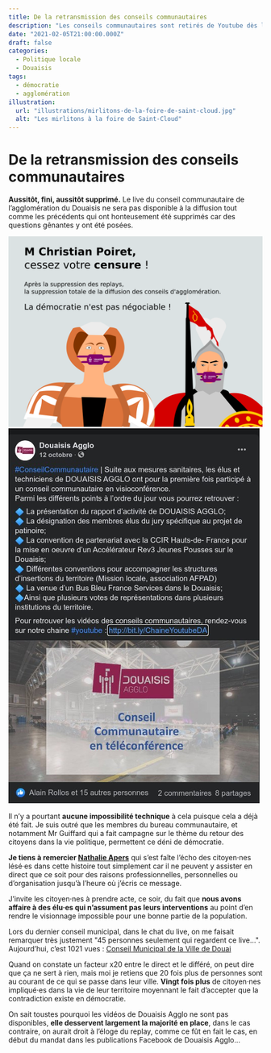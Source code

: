 ```yaml
---
title: De la retransmission des conseils communautaires
description: "Les conseils communautaires sont retirés de Youtube dès la fin du conseil de Douaisis Agglo : un déni de démocratie !"
date: "2021-02-05T21:00:00.000Z"
draft: false
categories:
  - Politique locale
  - Douaisis
tags:
  - démocratie
  - agglomération
illustration:
  url: "illustrations/mirlitons-de-la-foire-de-saint-cloud.jpg"
  alt: "Les mirlitons à la foire de Saint-Cloud"
---
```


# De la retransmission des conseils communautaires

**Aussitôt, fini, aussitôt supprimé.** Le live du conseil communautaire de l’agglomération du Douaisis ne sera pas disponible à la diffusion tout comme les précédents qui ont honteusement été supprimés car des questions gênantes y ont été posées.

![Censure immédiate de Douaisis Agglo à la fin du conseil](illustrations/conseil-communautaire-censure.svg)
![Publication de Douaisis Agglo ventant les mérites du direct](illustrations/annonce-diffusion-conseil.jpg)

Il n’y a pourtant **aucune impossibilité technique** à cela puisque cela a déjà été fait. Je suis outré que les membres du bureau communautaire, et notamment Mr Guiffard qui a fait campagne sur le thème du retour des citoyens dans la vie politique, permettent ce déni de démocratie.

**Je tiens à remercier [Nathalie Apers](https://keskidiz.nicolasfroidure.fr/elu-es/nathalie-apers)** qui s’est faîte l’écho des citoyen·nes lésé·es dans cette histoire tout simplement car il ne peuvent y assister en direct que ce soit pour des raisons professionnelles, personnelles ou d’organisation jusqu’à  l’heure où j’écris ce message.

J’invite les citoyen·nes à prendre acte, ce soir, du fait que **nous avons affaire à des élu·es qui n’assument pas leurs interventions** au point d’en rendre le visionnage impossible pour une bonne partie de la population.

Lors du dernier conseil municipal, dans le chat du live, on me faisait remarquer très justement "45 personnes seulement qui regardent ce live...".
Aujourd’hui, c’est 1021 vues :
[Conseil Municipal de la Ville de Douai](https://www.youtube.com/watch?v=tVr35iLXCYs "📺")

Quand on constate un facteur x20 entre le direct et le différé, on peut dire que ça ne sert à rien, mais moi je retiens que 20 fois plus de personnes sont au courant de ce qui se passe dans leur ville. **Vingt fois plus** de citoyen·nes impliqué·es dans la vie de leur territoire moyennant le fait d’accepter que la contradiction existe en démocratie.

On sait toustes pourquoi les vidéos de Douaisis Agglo ne sont pas disponibles, **elle desservent largement la majorité en place**, dans le cas contraire, on aurait droit à l’éloge du replay, comme ce fût en fait le cas, en début du mandat dans les publications Facebook de Douaisis Agglo...
